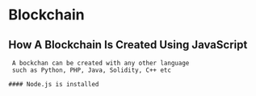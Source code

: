 # Blockchain
## How A Blockchain Is Created Using JavaScript
```
 A bockchan can be created with any other language
 such as Python, PHP, Java, Solidity, C++ etc

#### Node.js is installed


